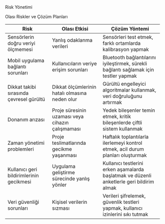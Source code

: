 Risk Yönetimi

Olası Riskler ve Çözüm Planları

| **Risk**                                      | **Olası Etkisi**                            | **Çözüm Yöntemi**                                                              |
|----------------------------------------------|--------------------------------------------|--------------------------------------------------------------------------------|
| Sensörlerin doğru veriyi ölçmemesi           | Yanlış odaklanma verileri                   | Sensörleri test etmek, farklı ortamlarda kalibrasyon yapmak                    |
| Mobil uygulama bağlantı sorunları            | Kullanıcıların veriye erişim sorunları      | Bluetooth bağlantılarını iyileştirmek, sürekli bağlantı sağlamak için testler yapmak |
| Dikkat takibi sırasında çevresel gürültü     | Dikkat ölçümlerinin hatalı olmasına neden olur | Gürültü engelleyici algoritmalar kullanmak, veri doğruluğunu artırmak          |
| Donanım arızası                               | Proje süresinin uzaması veya cihazın çalışmaması | Yedek bileşenler temin etmek, kritik bileşenlerde çiftli sistem kullanmak     |
| Zaman yönetimi problemleri                   | Proje teslimatlarında gecikme yaşanması     | Haftalık toplantılarla ilerlemeyi kontrol etmek, acil durum planları oluşturmak|
| Kullanıcı geri bildirimlerinin gecikmesi     | Uygulama geliştirme sürecinde yanlış yönler | Kullanıcı testlerini erken aşamalarda başlatmak ve düzenli anketlerle geri bildirim almak |
| Veri güvenliği sorunları                     | Kişisel verilerin sızması                   | Verileri şifrelemek, güvenlik testleri yapmak, kullanıcı izinlerini sıkı tutmak |
